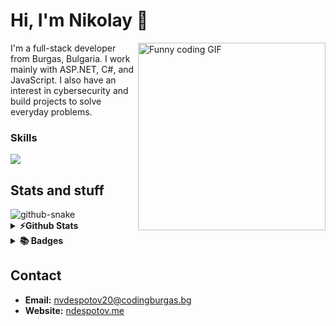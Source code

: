 # Hi, I'm Nikolay 👋

<img align="right" src="https://i.pinimg.com/originals/89/5c/e7/895ce751ba0379700381d17a67086931.gif" alt="Funny coding GIF" width="300">

I'm a full-stack developer from Burgas, Bulgaria. I work mainly with ASP.NET, C#, and JavaScript. I also have an interest in cybersecurity and build projects to solve everyday problems.

### Skills

<img
  src="https://go-skill-icons.vercel.app/api/icons?i=cs,cpp,py,js,ts,vue,scss,flutter,swift,nodejs,sqlserver,postgresql,git,bash,docker,figma&titles=true&perline=8"
/>


## Stats and stuff

<picture>
  <source media="(prefers-color-scheme: dark)" srcset="https://raw.githubusercontent.com/NVDespotov20/NVDespotov20/refs/heads/output/github-contribution-grid-snake-dark.svg" />
  <source media="(prefers-color-scheme: light)" srcset="https://raw.githubusercontent.com/NVDespotov20/NVDespotov20/refs/heads/output/github-contribution-grid-snake.svg" />
  <img alt="github-snake" src="github-snake.svg" />
</picture>

<details>	
  <summary><b>⚡Github Stats</b></summary>
  <br>

  <p align="center">
    <picture>
      <source media="(prefers-color-scheme: dark)" srcset="https://github-readme-stats.vercel.app/api?username=NVDespotov20&theme=dark">
      <img height=230 align="center" alt="Nikolay's GitHub Stats" src="https://github-readme-stats.vercel.app/api?username=NVDespotov20&theme=default">
    </picture>
    <picture>
      <source media="(prefers-color-scheme: dark)" srcset="https://github-readme-stats.vercel.app/api/top-langs/?username=NVDespotov20&layout=donut&theme=dark">
      <img height=230 align="center" alt="Nikolay's Top Languages" src="https://github-readme-stats.vercel.app/api/top-langs/?username=NVDespotov20&layout=donut&theme=default">
    </picture>
  </p>
</details>

<details>
  <summary><b>📚 Badges</b></summary>
  <br>
  
  <!--START_SECTION:badges-->
  <!--END_SECTION:badges-->
</details>

## Contact

- **Email:** [nvdespotov20@codingburgas.bg](mailto:nvdespotov20@codingburgas.bg)
- **Website:** [ndespotov.me](https://ndespotov.me)
